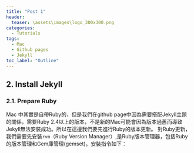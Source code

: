 ```yaml
---
title: "Post 1"
header:
  teaser: \assets\images\logo_300x300.png
categories:
  - Tutorials
tags:
  - Mac
  - Github pages
  - Jekyll
toc_label: "Outline"
---
```


## 2. Install Jekyll
### 2.1. Prepare Ruby
Mac 中其實是自帶Ruby的，但是我們在github page中因為需要搭配Jekyll主題的關係，需要Ruby 2.4以上的版本，不是新的Mac可能會因為版本過舊而導致Jekyll無法安裝成功。所以在這邊我們要先進行Ruby的版本更新。
對Ruby更新，我們需要先安裝`rvm`（Ruby Version Manager）,是Ruby版本管理器，包括Ruby的版本管理和Gem庫管理(gemset)。安裝指令如下：